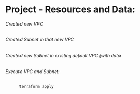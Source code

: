 #  Project -  Resources and Data:
###### Created new VPC
###### Created Subnet in that new VPC
###### Created new Subnet in existing default VPC (with data
######  Execute VPC and Subnet:
          terraform apply
